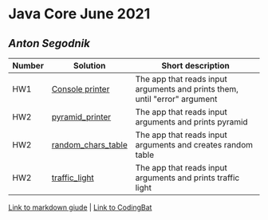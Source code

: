 # Java Core June 2021

## *Anton Segodnik*

| Number | Solution  | Short description
| --- | --- | --- |
|HW1 | [Console printer](https://github.com/NikolaevArtem/Java_Core_June_2021/tree/feature/AntonSegodnik/src/main/java/homework_1) | The app that reads input arguments and prints them, until "error" argument |
|HW2 | [pyramid_printer](https://github.com/NikolaevArtem/Java_Core_June_2021/tree/feature/AntonSegodnik/src/main/java/homework_2/pyramid_printer) | The app that reads input arguments and prints pyramid |
|HW2 | [random_chars_table](https://github.com/NikolaevArtem/Java_Core_June_2021/tree/feature/AntonSegodnik/src/main/java/homework_2/random_chars_table) | The app that reads input arguments and creates random table |
|HW2 | [traffic_light](https://github.com/NikolaevArtem/Java_Core_June_2021/tree/feature/AntonSegodnik/src/main/java/homework_2/traffic_light) | The app that reads input arguments and prints traffic light |

[Link to markdown giude](https://github.com/adam-p/markdown-here/wiki/Markdown-Cheatsheet) | 
[Link to CodingBat](https://codingbat.com/done?user=segodnik@gmail.com&tag=8130222420)  
